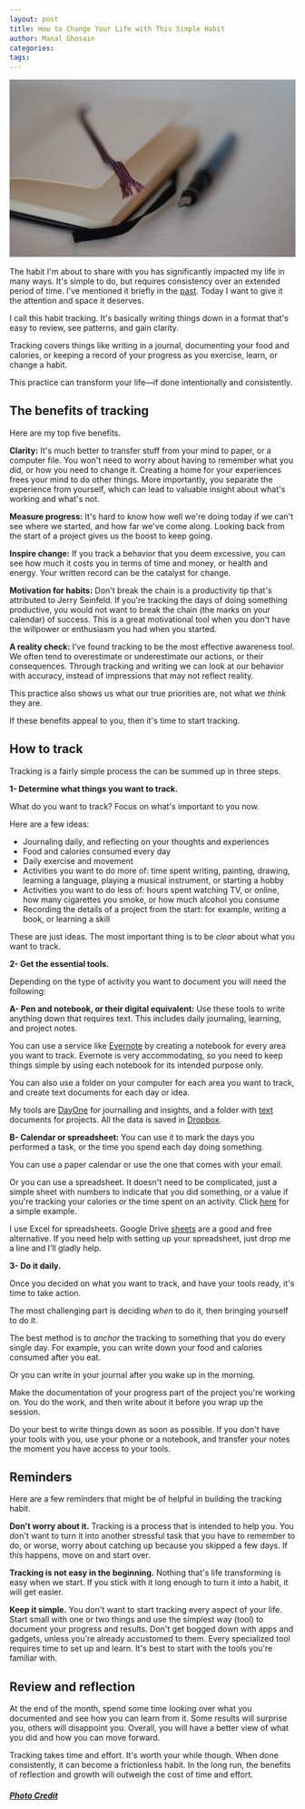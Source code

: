 ```yaml
---
layout: post
title: How to Change Your Life with This Simple Habit
author: Manal Ghosain
categories:
tags:
---
```


![Journal and pen](/images/journal.jpg)

The habit I'm about to share with you has significantly impacted my life in many ways. It's simple to do, but requires consistency over an extended period of time. I've mentioned it briefly in the [past](/distractions-and-focus/). Today I want to give it the attention and space it deserves. 

I call this habit tracking. It's basically writing things down in a format that's easy to review, see patterns, and gain clarity. 

Tracking covers things like writing in a journal, documenting your food and calories, or keeping a record of your progress as you exercise, learn, or change a habit. 

This practice can transform your life—if done intentionally and consistently. 

## The benefits of tracking

Here are my top five benefits.

**Clarity:** It's much better to transfer stuff from your mind to paper, or a computer file. You won't need to worry about having to remember what you did, or how you need to change it. Creating a home for your experiences frees your mind to do other things. More importantly, you separate the experience from yourself, which can lead to valuable insight about what's working and what's not. 

**Measure progress:** It's hard to know how well we're doing today if we can't see where we started, and how far we've come along. Looking back from the start of a project gives us the boost to keep going. 

**Inspire change:** If you track a behavior that you deem excessive, you can see how much it costs you in terms of time and money, or health and energy. Your written record can be the catalyst for change. 

**Motivation for habits:** Don't break the chain is a productivity tip that's attributed to Jerry Seinfeld. If you're tracking the days of doing something productive, you would not want to break the chain (the marks on your calendar) of success. This is a great motivational tool when you don't have the willpower or enthusiasm you had when you started. 

**A reality check:** I’ve found tracking to be the most effective awareness tool. We often tend to overestimate or underestimate our actions, or their consequences. Through tracking and writing we can look at our behavior with accuracy, instead of impressions that may not reflect reality. 

This practice also shows us what our true priorities are, not what we _think_ they are. 

If these benefits appeal to you, then it's time to start tracking. 

## How to track

Tracking is a fairly simple process the can be summed up in three steps. 

**1- Determine what things you want to track.** 

What do you want to track? Focus on what's important to you now. 

Here are a few ideas: 

  * Journaling daily, and reflecting on your thoughts and experiences
  * Food and calories consumed every day
  * Daily exercise and movement
  * Activities you want to do more of: time spent writing, painting, drawing, learning a language, playing a musical instrument, or starting a hobby
  * Activities you want to do less of: hours spent watching TV, or online, how many cigarettes you smoke, or how much alcohol you consume
  * Recording the details of a project from the start: for example, writing a book, or learning a skill

These are just ideas. The most important thing is to be _clear_ about what you want to track. 

**2- Get the essential tools.** 

Depending on the type of activity you want to document you will need the following: 

**A- Pen and notebook, or their digital equivalent:** Use these tools to write anything down that requires text. This includes daily journaling, learning, and project notes. 

You can use a service like [Evernote](http://evernote.com/) by creating a notebook for every area you want to track. Evernote is very accommodating, so you need to keep things simple by using each notebook for its intended purpose only. 

You can also use a folder on your computer for each area you want to track, and create text documents for each day or idea. 

My tools are [DayOne](http://dayoneapp.com/) for journalling and insights, and a folder with [text](http://www.iawriter.com/mac/) documents for projects. All the data is saved in [Dropbox](https://www.dropbox.com). 

**B- Calendar or spreadsheet:** You can use it to mark the days you performed a task, or the time you spend each day doing something. 

You can use a paper calendar or use the one that comes with your email. 

Or you can use a spreadsheet. It doesn't need to be complicated, just a simple sheet with numbers to indicate that you did something, or a value if you're tracking your calories or the time spent on an activity. Click [here](/images/tracking.png) for a simple example. 

I use Excel for spreadsheets. Google Drive [sheets](http://www.google.com/sheets/about/) are a good and free alternative. If you need help with setting up your spreadsheet, just drop me a line and I’ll gladly help. 

**3- Do it daily.** 

Once you decided on what you want to track, and have your tools ready, it's time to take action. 

The most challenging part is deciding _when_ to do it, then bringing yourself to do it. 

The best method is to _anchor_ the tracking to something that you do every single day. For example, you can write down your food and calories consumed after you eat. 

Or you can write in your journal after you wake up in the morning. 

Make the documentation of your progress part of the project you're working on. You do the work, and then write about it before you wrap up the session. 

Do your best to write things down as soon as possible. If you don't have your tools with you, use your phone or a notebook, and transfer your notes the moment you have access to your tools. 

## Reminders

Here are a few reminders that might be of helpful in building the tracking habit. 

**Don't worry about it.** Tracking is a process that is intended to help you. You don't want to turn it into another stressful task that you have to remember to do, or worse, worry about catching up because you skipped a few days. If this happens, move on and start over. 

**Tracking is not easy in the beginning.** Nothing that's life transforming is easy when we start. If you stick with it long enough to turn it into a habit, it will get easier. 

**Keep it simple.** You don't want to start tracking every aspect of your life. Start small with one or two things and use the simplest way (tool) to document your progress and results. Don't get bogged down with apps and gadgets, unless you're already accustomed to them. Every specialized tool requires time to set up and learn. It's best to start with the tools you're familiar with. 

## Review and reflection

At the end of the month, spend some time looking over what you documented and see how you can learn from it. Some results will surprise you, others will disappoint you. Overall, you will have a better view of what you did and how you can move forward. 

Tracking takes time and effort. It's worth your while though. When done consistently, it can become a frictionless habit. In the long run, the benefits of reflection and growth will outweigh the cost of time and effort.

##### [Photo Credit](https://www.flickr.com/photos/lyre/2926876465/)